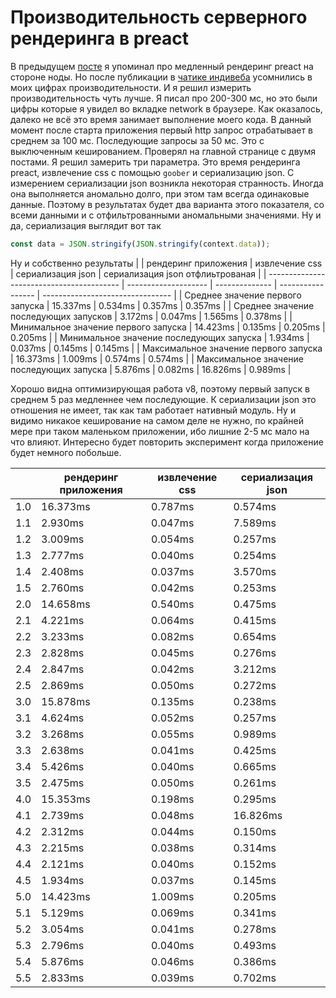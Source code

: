 # Производительность серверного рендеринга в preact

В предыдущем [посте](../2020-01-07) я упоминал про медленный рендеринг preact на стороне ноды. Но после публикации в [чатике индивеба](https://t.me/indieweb_ru) усомнились в моих цифрах производительности. И я решил измерить производительность чуть лучше.
Я писал про 200-300 мс, но это были цифры которые я увидел во вкладке network в браузере. Как оказалось, далеко не всё это время занимает выполнение моего кода. В данный момент после старта приложения первый http запрос отрабатывает в среднем за 100 мс. Последующие запросы за 50 мс. Это с выключенным кешированием.
Проверял на главной странице с двумя постами. Я решил замерить три параметра. Это время рендеринга preact, извлечение css с помощью `goober` и сериализацию json. С измерением сериализации json возникла некоторая странность. Иногда она выполняется аномально долго, при этом там всегда одинаковые данные. Поэтому в результатах будет два варианта этого показателя, со всеми данными и с отфильтрованными аномальными значениями. Ну и да, сериализация выглядит  вот так

```js
const data = JSON.stringify(JSON.stringify(context.data));
```

Ну и собственно результаты
|                                           | рендеринг приложения | извлечение css | сериализация json | сериализация json отфлиьтрованая |
| ----------------------------------------- | -------------------- | -------------- | ----------------- | -------------------------------- |
| Среднее значение первого запуска          | 15.337ms             | 0.534ms        | 0.357ms           | 0.357ms                          |
| Среднее значение последующих запусков     | 3.172ms              | 0.047ms        | 1.565ms           | 0.378ms                          |
| Минимальное значение первого запуска      | 14.423ms             | 0.135ms        | 0.205ms           | 0.205ms                          |
| Минимальное значение последующих запуска  | 1.934ms              | 0.037ms        | 0.145ms           | 0.145ms                          |
| Максимальное значение первого запуска     | 16.373ms             | 1.009ms        | 0.574ms           | 0.574ms                          |
| Максимальное значение последующих запуска | 5.876ms              | 0.082ms        | 16.826ms          | 0.989ms                          |

Хорошо видна оптимизирующая работа v8, поэтому первый запуск в среднем 5 раз медленнее чем последующие. К сериализации json это отношения не имеет, так как там работает нативный модуль. Ну и видимо никакое кеширование на самом деле не нужно, по крайней мере при таком маленьком приложении, ибо лишние 2-5 мс мало на что влияют. Интересно будет повторить эксперимент когда приложение будет немного побольше.

|     | рендеринг приложения | извлечение css | сериализация json |
| --- | -------------------- | -------------- | ----------------- |
| 1.0 | 16.373ms             | 0.787ms        | 0.574ms           |
| 1.1 | 2.930ms              | 0.047ms        | 7.589ms           |
| 1.2 | 3.009ms              | 0.054ms        | 0.257ms           |
| 1.3 | 2.777ms              | 0.040ms        | 0.254ms           |
| 1.4 | 2.408ms              | 0.037ms        | 3.570ms           |
| 1.5 | 2.760ms              | 0.042ms        | 0.253ms           |
| 2.0 | 14.658ms             | 0.540ms        | 0.475ms           |
| 2.1 | 4.221ms              | 0.064ms        | 0.415ms           |
| 2.2 | 3.233ms              | 0.082ms        | 0.654ms           |
| 2.3 | 2.828ms              | 0.045ms        | 0.276ms           |
| 2.4 | 2.847ms              | 0.042ms        | 3.212ms           |
| 2.5 | 2.869ms              | 0.050ms        | 0.272ms           |
| 3.0 | 15.878ms             | 0.135ms        | 0.238ms           |
| 3.1 | 4.624ms              | 0.052ms        | 0.257ms           |
| 3.2 | 3.268ms              | 0.055ms        | 0.989ms           |
| 3.3 | 2.638ms              | 0.041ms        | 0.425ms           |
| 3.4 | 5.426ms              | 0.040ms        | 0.665ms           |
| 3.5 | 2.475ms              | 0.050ms        | 0.261ms           |
| 4.0 | 15.353ms             | 0.198ms        | 0.295ms           |
| 4.1 | 2.739ms              | 0.048ms        | 16.826ms          |
| 4.2 | 2.312ms              | 0.044ms        | 0.150ms           |
| 4.3 | 2.215ms              | 0.038ms        | 0.314ms           |
| 4.4 | 2.121ms              | 0.040ms        | 0.152ms           |
| 4.5 | 1.934ms              | 0.037ms        | 0.145ms           |
| 5.0 | 14.423ms             | 1.009ms        | 0.205ms           |
| 5.1 | 5.129ms              | 0.069ms        | 0.341ms           |
| 5.2 | 3.054ms              | 0.041ms        | 0.278ms           |
| 5.3 | 2.796ms              | 0.040ms        | 0.493ms           |
| 5.4 | 5.876ms              | 0.046ms        | 0.386ms           |
| 5.5 | 2.833ms              | 0.039ms        | 0.702ms           |
